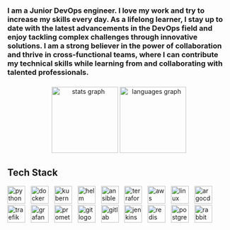 <h3 align="left">I am a Junior DevOps engineer. I love my work and try to increase my skills every day. As a lifelong learner, I stay up to date with the latest advancements in the DevOps field and enjoy tackling complex challenges through innovative solutions. I am a strong believer in the power of collaboration and thrive in cross-functional teams, where I can contribute my technical skills while learning from and collaborating with talented professionals.</h3>

###

<div align="center">
  <img src="https://github-readme-stats.vercel.app/api?username=siavashmhi&hide_title=false&hide_rank=false&show_icons=true&include_all_commits=true&count_private=true&disable_animations=false&theme=dracula&locale=en&hide_border=false" height="150" alt="stats graph"  />
  <img src="https://github-readme-stats.vercel.app/api/top-langs?username=siavashmhi&locale=en&hide_title=false&layout=compact&card_width=320&langs_count=5&theme=dracula&hide_border=false" height="150" alt="languages graph"  />
</div>

###

<h2> Tech Stack </h2>
<p align="left">
<img src="https://cdn.simpleicons.org/python/3776AB" alt="python" width="40" height="40"/>
<img width="5"/>
<img src="https://cdn.simpleicons.org/docker/2496ED" alt="docker" width="40" height="40"/>
<img width="5"/>
<img src="https://cdn.simpleicons.org/kubernetes/326CE5" alt="kubernetes" width="40" height="40"/>
<img width="5"/>
<img src="https://seeklogo.com/images/H/helm-logo-9208DB3EE5-seeklogo.com.png" alt="helm" width="40" height="40"/>
<img width="5"/>
<img src="https://cdn.jsdelivr.net/gh/devicons/devicon/icons/ansible/ansible-original.svg" alt="ansible" width="40" height="40"/>
<img width="5"/>
<img src="https://cdn.simpleicons.org/terraform/7B42BC" alt="terraform" width="40" height="40"/>
<img width="5"/>
<img src="https://skillicons.dev/icons?i=aws" alt="aws" width="40" height="40"/>
<img width="5"/>
<img src="https://cdn.jsdelivr.net/gh/devicons/devicon/icons/linux/linux-original.svg" alt="linux" width="40" height="40"/>
<img width="5"/>
<img src="https://cdn.jsdelivr.net/gh/devicons/devicon/icons/argocd/argocd-original.svg" alt="argocd" width="40" height="40"/>
<img width="5"/>
<img src="https://seeklogo.com/images/T/traefik-logo-337D318F44-seeklogo.com.png" alt="traefik" width="40" height="40"/>
<img width="5"/>
<img src="https://cdn.jsdelivr.net/gh/devicons/devicon/icons/grafana/grafana-original.svg" alt="grafana" width="40" height="40"/>
<img width="5"/>
<img src="https://cdn.jsdelivr.net/gh/devicons/devicon/icons/prometheus/prometheus-original.svg" alt="prometheus" width="40" height="40"/>
<img width="5"/>
<img src="https://cdn.jsdelivr.net/gh/devicons/devicon/icons/git/git-original.svg" width="40" height="40" alt="git logo"/>
<img width="5"/>
<img src="https://cdn.jsdelivr.net/gh/devicons/devicon/icons/gitlab/gitlab-original.svg" width="40" height="40" alt="gitlab logo"/>
<img width="5"/>
<img src="https://cdn.jsdelivr.net/gh/devicons/devicon/icons/jenkins/jenkins-original.svg" width="40" height="40" alt="jenkins logo"/>
<img width="5"/>
<img src="https://cdn.jsdelivr.net/gh/devicons/devicon/icons/redis/redis-original.svg" width="40" height="40" alt="redis logo"/>
<img width="5"/>
<img src="https://cdn.jsdelivr.net/gh/devicons/devicon/icons/postgresql/postgresql-original.svg" width="40" height="40" alt="postgresql logo"/>
<img width="5"/>
<img src="https://cdn.simpleicons.org/rabbitmq/FF6600" width="40" height="40" alt="rabbitmq logo"/>
<img width="5"/>
</p>
